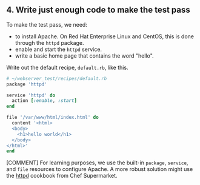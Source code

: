 ## 4. Write just enough code to make the test pass

To make the test pass, we need:

* to install Apache. On Red Hat Enterprise Linux and CentOS, this is done through the `httpd` package.
* enable and start the `httpd` service.
* write a basic home page that contains the word "hello".

Write out the default recipe, <code class="file-path">default.rb</code>, like this.

```ruby
# ~/webserver_test/recipes/default.rb
package 'httpd'

service 'httpd' do
  action [:enable, :start]
end

file '/var/www/html/index.html' do
  content '<html>
  <body>
    <h1>hello world</h1>
  </body>
</html>'
end
```

[COMMENT] For learning purposes, we use the built-in `package`, `service`, and `file` resources to configure Apache. A more robust solution might use the [httpd](https://supermarket.chef.io/cookbooks/httpd) cookbook from Chef Supermarket.
